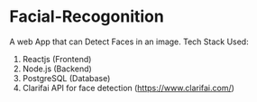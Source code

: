 # Facial-Recogonition
A web App that can Detect Faces in an image.
Tech Stack Used:
1. Reactjs (Frontend)
2. Node.js (Backend)
3. PostgreSQL (Database)
4. Clarifai API for face detection (https://www.clarifai.com/)
